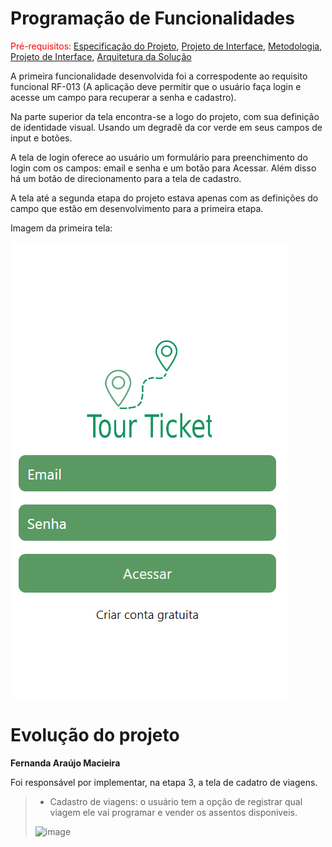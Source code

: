 # Programação de Funcionalidades

<span style="color:red">Pré-requisitos: <a href="2-Especificação do Projeto.md"> Especificação do Projeto</a></span>, <a href="3-Projeto de Interface.md"> Projeto de Interface</a>, <a href="4-Metodologia.md"> Metodologia</a>, <a href="3-Projeto de Interface.md"> Projeto de Interface</a>, <a href="5-Arquitetura da Solução.md"> Arquitetura da Solução</a>

A primeira funcionalidade desenvolvida foi a correspodente ao requisito funcional RF-013 (A aplicação deve permitir que o usuário faça login e acesse um campo para recuperar a senha e cadastro). 

Na parte superior da tela encontra-se a logo do projeto, com sua definição de identidade visual. Usando um degradê da cor verde em seus campos de input e botões. 

A tela de login oferece ao usuário um formulário para preenchimento do login com os campos: email e senha e  um botão para Acessar. Além disso há um botão de direcionamento para a tela de cadastro. 

A tela até a segunda etapa do projeto estava apenas com as definições do campo que estão em desenvolvimento para a primeira etapa. 

Imagem da primeira tela: 

![Tela Inicial](img/tela_inicial.PNG)

# Evolução do projeto

**Fernanda Araújo Macieira**

Foi responsável por implementar, na etapa 3, a tela de cadatro de viagens.

> - Cadastro de viagens: o usuário tem a opção de registrar qual viagem ele vai programar e vender os assentos disponiveis.
> 
> ![image](https://user-images.githubusercontent.com/90113699/198908558-2fe3f436-abf4-4ab4-a4ba-876ab3562f68.png)

